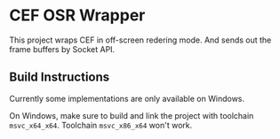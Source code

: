 # CEF OSR Wrapper

This project wraps CEF in off-screen redering mode.
And sends out the frame buffers by Socket API.

## Build Instructions

Currently some implementations are only available on Windows.

On Windows, make sure to build and link the project with toolchain
`msvc_x64_x64`. Toolchain `msvc_x86_x64` won't work.